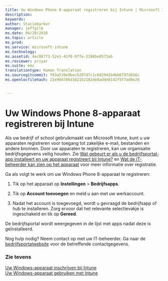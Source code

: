 ```yaml
---
title: Uw Windows Phone 8-apparaat registreren bij Intune | Microsoft Intune
description: 
keywords: 
author: Staciebarker
manager: jeffgilb
ms.date: 04/28/2016
ms.topic: article
ms.prod: 
ms.service: microsoft-intune
ms.technology: 
ms.assetid: 4ac887f3-52e1-41f0-97fe-21985e0573ab
ms.reviewer: priyar
ms.suite: ems
translationtype: Human Translation
ms.sourcegitcommit: f83a539e9bec5207d7c1c682942b4bb6797d616c
ms.openlocfilehash: 21e904766d1621b2182de8adde8142f5f7ad8e26


---
```



# Uw Windows Phone 8-apparaat registreren bij Intune

Als uw bedrijf of school gebruikmaakt van Microsoft Intune, kunt u uw apparaten registreren voor toegang tot zakelijke e-mail, bestanden en andere bronnen. Door uw apparaten te registreren, kan uw organisatie bedrijfsgegevens veilig houden. Zie [Wat gebeurt er als u de bedrijfsportal-app installeert en uw apparaat registreert bij Intune?](what-happens-if-you-install-the-company-portal-app-and-enroll-your-device-in-intune-windows.md) en [Wat de IT-beheerder kan zien op het apparaat](what-can-your-it-administrator-see-when-you-enroll-your-device-in-intune-windows.md) voor meer informatie over registratie.


Ga als volgt te werk om uw Windows Phone 8-apparaat te registreren:

1.  Tik op het apparaat op **Instellingen** &gt; **Bedrijfsapps**.

2.  Tik op **Account toevoegen** en meld u aan met uw werkaccount.

3.  Nadat het account is toegevoegd, wordt u gevraagd de bedrijfsapp of hub te installeren. Zorg ervoor dat het relevante selectievakje is ingeschakeld en tik op **Gereed**.

De bedrijfsportal wordt weergegeven in de lijst met apps nadat deze is geïnstalleerd.

Nog hulp nodig? Neem contact op met uw IT-beheerder. Ga naar de [bedrijfsportalwebsite](http://portal.manage.microsoft.com) voor de betreffende contactgegevens.

### Zie tevens
[Uw Windows-apparaat inschrijven bij Intune](enroll-your-device-in-intune-windows.md)</br>
[Uw Windows-apparaat gebruiken met Intune](using-your-windows-device-with-intune.md)




<!--HONumber=Jun16_HO4-->


